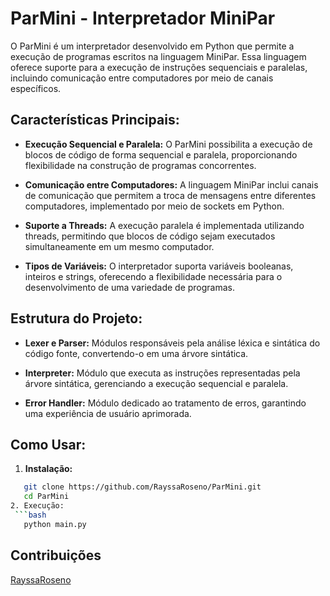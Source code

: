 # ParMini - Interpretador MiniPar

O ParMini é um interpretador desenvolvido em Python que permite a execução de programas escritos na linguagem MiniPar. Essa linguagem oferece suporte para a execução de instruções sequenciais e paralelas, incluindo comunicação entre computadores por meio de canais específicos.

## Características Principais:

- **Execução Sequencial e Paralela:** O ParMini possibilita a execução de blocos de código de forma sequencial e paralela, proporcionando flexibilidade na construção de programas concorrentes.

- **Comunicação entre Computadores:** A linguagem MiniPar inclui canais de comunicação que permitem a troca de mensagens entre diferentes computadores, implementado por meio de sockets em Python.

- **Suporte a Threads:** A execução paralela é implementada utilizando threads, permitindo que blocos de código sejam executados simultaneamente em um mesmo computador.

- **Tipos de Variáveis:** O interpretador suporta variáveis booleanas, inteiros e strings, oferecendo a flexibilidade necessária para o desenvolvimento de uma variedade de programas.

## Estrutura do Projeto:

- **Lexer e Parser:** Módulos responsáveis pela análise léxica e sintática do código fonte, convertendo-o em uma árvore sintática.

- **Interpreter:** Módulo que executa as instruções representadas pela árvore sintática, gerenciando a execução sequencial e paralela.

- **Error Handler:** Módulo dedicado ao tratamento de erros, garantindo uma experiência de usuário aprimorada.

## Como Usar:

1. **Instalação:**
```bash
   git clone https://github.com/RayssaRoseno/ParMini.git
   cd ParMini
2. Execução:
 ```bash
   python main.py
 ```

## Contribuições

[RayssaRoseno](https://github.com/RayssaRoseno)

